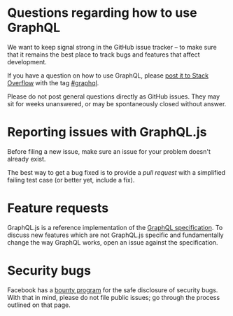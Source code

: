 # Questions regarding how to use GraphQL

We want to keep signal strong in the GitHub issue tracker – to make sure that it remains the best place to track bugs and features that affect development.

If you have a question on how to use GraphQL, please [post it to Stack Overflow](https://stackoverflow.com/questions/ask?tags=graphql) with the tag [#graphql](http://stackoverflow.com/questions/tagged/graphql).

Please do not post general questions directly as GitHub issues. They may sit for weeks unanswered, or may be spontaneously closed without answer.

# Reporting issues with GraphQL.js

Before filing a new issue, make sure an issue for your problem doesn't already exist.

The best way to get a bug fixed is to provide a *pull request* with a simplified failing test case (or better yet, include a fix).

# Feature requests

GraphQL.js is a reference implementation of the [GraphQL specification](github.com/facebook/graphql). To discuss new features which are not GraphQL.js specific and fundamentally change the way GraphQL works, open an issue against the specification.

# Security bugs

Facebook has a [bounty program](https://www.facebook.com/whitehat/) for the safe disclosure of security bugs. With that in mind, please do not file public issues; go through the process outlined on that page.
